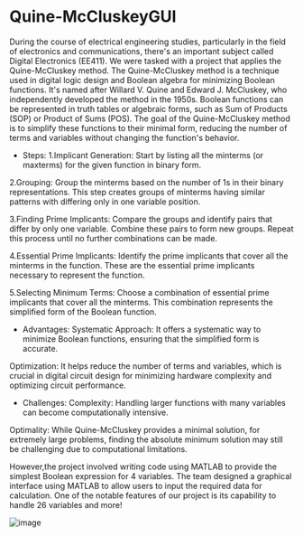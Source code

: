 # Quine-McCluskeyGUI
During the course of electrical engineering studies, particularly in the field of electronics and communications, there's an important subject called Digital Electronics (EE411). We were tasked with a project that applies the Quine-McCluskey method.
The Quine-McCluskey method is a technique used in digital logic design and Boolean algebra for minimizing Boolean functions. It's named after Willard V. Quine and Edward J. McCluskey, who independently developed the method in the 1950s.
Boolean functions can be represented in truth tables or algebraic forms, such as Sum of Products (SOP) or Product of Sums (POS). The goal of the Quine-McCluskey method is to simplify these functions to their minimal form, reducing the number of terms and variables without changing the function's behavior.
- Steps:
1.Implicant Generation: Start by listing all the minterms (or maxterms) for the given function in binary form.

2.Grouping: Group the minterms based on the number of 1s in their binary representations. This step creates groups of minterms having similar patterns with differing only in one variable position.

3.Finding Prime Implicants: Compare the groups and identify pairs that differ by only one variable. Combine these pairs to form new groups. Repeat this process until no further combinations can be made.

4.Essential Prime Implicants: Identify the prime implicants that cover all the minterms in the function. These are the essential prime implicants necessary to represent the function.

5.Selecting Minimum Terms: Choose a combination of essential prime implicants that cover all the minterms. This combination represents the simplified form of the Boolean function.

- Advantages:
Systematic Approach: It offers a systematic way to minimize Boolean functions, ensuring that the simplified form is accurate.

Optimization: It helps reduce the number of terms and variables, which is crucial in digital circuit design for minimizing hardware complexity and optimizing circuit performance.

- Challenges:
Complexity: Handling larger functions with many variables can become computationally intensive.

Optimality: While Quine-McCluskey provides a minimal solution, for extremely large problems, finding the absolute minimum solution may still be challenging due to computational limitations.


However,the project involved writing code using MATLAB to provide the simplest Boolean expression for 4 variables. The team designed a graphical interface using MATLAB to allow users to input the required data for calculation. One of the notable features of our project is its capability to handle 26 variables and more!

![image](https://github.com/alkaff79/Quine-McCluskeyGUI/assets/130121869/811de1de-f910-437b-b2c7-989651f72b9a)
